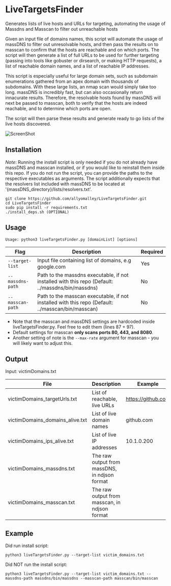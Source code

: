 # LiveTargetsFinder
Generates lists of live hosts and URLs for targeting, automating the usage of Massdns and Masscan to filter out unreachable hosts

Given an input file of domains names, this script will automate the usage of massDNS to filter out unresolvable hosts, and then pass the results on to masscan to confirm that the hosts are reachable and on which ports. The script will then generate a list of full URLs to be used for further targeting (passing into tools like gobuster or dirsearch, or making HTTP requests), a list of reachable domain names, and a list of reachable IP addresses.

This script is especially useful for large domain sets, such as subdomain enumerations gathered from an apex domain with thousands of subdomains. With these large lists, an nmap scan would simply take too long. massDNS is incredibly fast, but can also occasionally return innacurate results. Therefore, the resolvable hosts found by massDNS will next be passed to masscan, both to verify that the hosts are indeed reachable, and to determine which ports are open. 

The script will then parse these results and generate ready to go lists of the live hosts discovered.

![ScreenShot](https://raw.githubusercontent.com/allyomalley/LiveTargetsFinder/master/livehosts_img.png)


## Installation

*Note*: Running the install script is only needed if you do not already have massDNS and masscan installed, or if you would like to reinstall them inside this repo. If you do not run the script, you can provide the paths to the respective executables as arguments. The script additionally expects that the resolvers list included with massDNS to be located at '{massDNS_directory}/lists/resolvers.txt'.

```
git clone https://github.com/allyomalley/LiveTargetsFinder.git
cd LiveTargetsFinder
sudo pip install -r requirements.txt
./install_deps.sh (OPTIONAL)
```

## Usage

```
Usage: python3 liveTargetsFinder.py [domainList] [options]
```

| Flag | Description | Required |
| --- | --- | --- |
| `--target-list` | Input file containing list of domains, e.g google.com | Yes |
| `--massdns-path` | Path to the massdns executable, if not installed with this repo (Default: ../massdns/bin/massdns) | No |
| `--masscan-path` | Path to the masscan executable, if not installed with this repo (Default: ../masscan/bin/masscan) | No |

* Note that the masscan and massDNS settings are hardcoded inside liveTargetsFinder.py. Feel free to edit them (lines 87 + 97).
* Default settings for masscan **only scans ports 80, 443, and 8080**. 
* Another setting of note is the ```--max-rate``` argument for masscan - you will likely want to adjust this.


## Output

Input: victimDomains.txt

| File | Description | Example |
| --- | --- | --- |
| victimDomains_targetUrls.txt | List of reachable, live URLs | https://github.com |
| victimDomains_domains_alive.txt | List of live domain names | github.com |
| victimDomains_ips_alive.txt | List of live IP addresses | 10.1.0.200 |
| victimDomains_massdns.txt | The raw output from massDNS, in ndjson format | |
| victimDomains_masscan.txt | The raw output from masscan, in ndjson format | | 

## Example

Did run install script:

```
python3 liveTargetsFinder.py --target-list victim_domains.txt
```

Did NOT run the install script:

```
python3 liveTargetsFinder.py --target-list victim_domains.txt --massdns-path massdns/bin/massdns --masscan-path masscan/bin/masscan 
```
